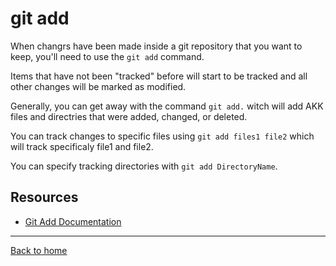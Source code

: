# git add

When changrs have been made inside a git repository that you want to keep, you'll need to use the `git add` command.

Items that have not been "tracked" before will start to be tracked and all other changes will be marked as modified.

Generally, you can get away with the command `git add.` witch will add AKK files and directries that were added, changed, or deleted.

You can track changes to specific files using `git add files1 file2` which will track specificaly file1 and file2.

You can specify tracking directories with `git add DirectoryName`.

## Resources 
- [Git Add Documentation](https://git-scm.com/docs/git-add)

---

[Back to home](../README.md)